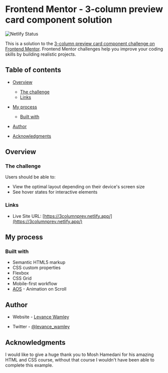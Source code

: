# Frontend Mentor - 3-column preview card component solution

![Netlify Status](https://api.netlify.com/api/v1/badges/000dafd1-f2eb-44e6-ae8e-1aaadb0b2bdc/deploy-status)[](https://app.netlify.com/sites/3columnprev/deploys)

This is a solution to the [3-column preview card component challenge on Frontend Mentor](https://www.frontendmentor.io/challenges/3column-preview-card-component-pH92eAR2-). Frontend Mentor challenges help you improve your coding skills by building realistic projects.

## Table of contents

- [Overview](#overview)
  - [The challenge](#the-challenge)
  - [Links](#links)
- [My process](#my-process)

  - [Built with](#built-with)

- [Author](#author)
- [Acknowledgments](#acknowledgments)

## Overview

### The challenge

Users should be able to:

- View the optimal layout depending on their device's screen size
- See hover states for interactive elements

### Links

- Live Site URL: [https://3columnprev.netlify.app/](https://3columnprev.netlify.app/)

## My process

### Built with

- Semantic HTML5 markup
- CSS custom properties
- Flexbox
- CSS Grid
- Mobile-first workflow
- [AOS](https://michalsnik.github.io/aos/) - Animation on Scroll

## Author

- Website - [Levance Wamley](https://www.your-site.com)

- Twitter - [@levance_wamley](https://twitter.com/levance_wamley)

## Acknowledgments

I would like to give a huge thank you to Mosh Hamedani for his amazing HTML and CSS course, without that course I wouldn't have been able to complete this example.
